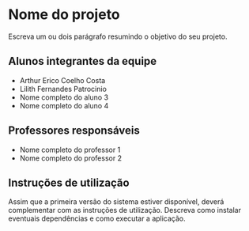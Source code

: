 # Nome do projeto

Escreva um ou dois parágrafo resumindo o objetivo do seu projeto.

## Alunos integrantes da equipe

* Arthur Erico Coelho Costa
* Lilith Fernandes Patrocinio
* Nome completo do aluno 3
* Nome completo do aluno 4

## Professores responsáveis

* Nome completo do professor 1
* Nome completo do professor 2

## Instruções de utilização

Assim que a primeira versão do sistema estiver disponível, deverá complementar com as instruções de utilização. Descreva como instalar eventuais dependências e como executar a aplicação.
